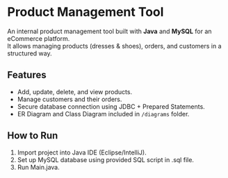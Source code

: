# Product Management Tool
An internal product management tool built with **Java** and **MySQL** for an eCommerce platform.  
It allows managing products (dresses & shoes), orders, and customers in a structured way.  

## Features
- Add, update, delete, and view products.  
- Manage customers and their orders.  
- Secure database connection using JDBC + Prepared Statements.  
- ER Diagram and Class Diagram included in `/diagrams` folder.  

## How to Run
1. Import project into Java IDE (Eclipse/IntelliJ).  
2. Set up MySQL database using provided SQL script in .sql file.  
3. Run Main.java.  
